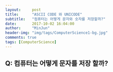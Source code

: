 ```yaml
---
layout:     post
title:      "ASCII CODE 와 UNICODE"
subtitle:   "컴퓨터는 어떻게 문자와 숫자를 저장할까?"
date:       2017-10-02 16:04:00
author:     "MinJun"
header-img: "img/tags/ComputerScience1-bg.jpg"
comments: true
tags: [ComputerScience]
---
```



## Q: 컴퓨터는 어떻게 문자를 저장 할까?

